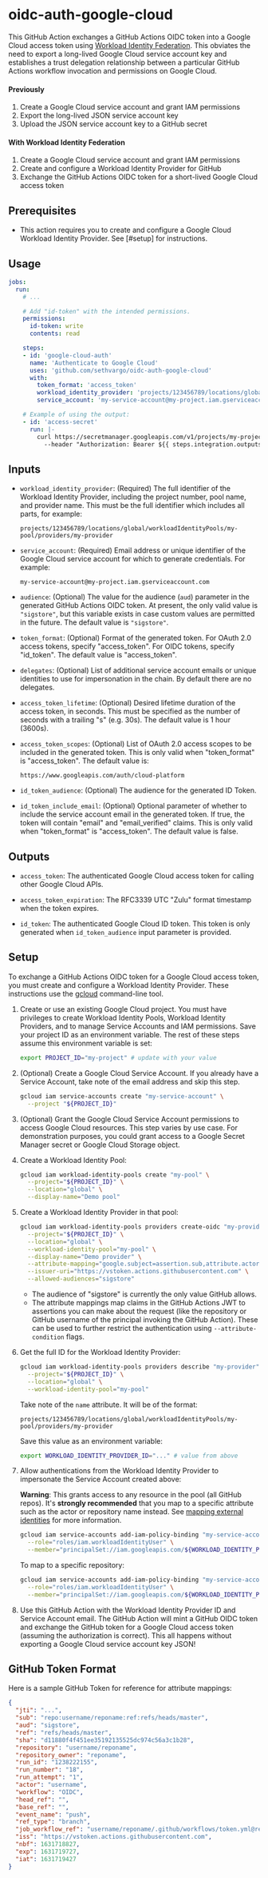 # oidc-auth-google-cloud

This GitHub Action exchanges a GitHub Actions OIDC token into a Google Cloud
access token using [Workload Identity Federation][wif]. This obviates the need
to export a long-lived Google Cloud service account key and establishes a trust
delegation relationship between a particular GitHub Actions workflow invocation
and permissions on Google Cloud.

#### Previously

1.  Create a Google Cloud service account and grant IAM permissions
1.  Export the long-lived JSON service account key
1.  Upload the JSON service account key to a GitHub secret

#### With Workload Identity Federation

1.  Create a Google Cloud service account and grant IAM permissions
1.  Create and configure a Workload Identity Provider for GitHub
1.  Exchange the GitHub Actions OIDC token for a short-lived Google Cloud access
    token

## Prerequisites

-   This action requires you to create and configure a Google Cloud Workload
    Identity Provider. See [#setup] for instructions.

## Usage

```yaml
jobs:
  run:
    # ...

    # Add "id-token" with the intended permissions.
    permissions:
      id-token: write
      contents: read

    steps:
    - id: 'google-cloud-auth'
      name: 'Authenticate to Google Cloud'
      uses: 'github.com/sethvargo/oidc-auth-google-cloud'
      with:
        token_format: 'access_token'
        workload_identity_provider: 'projects/123456789/locations/global/workloadIdentityPools/my-pool/providers/my-provider'
        service_account: 'my-service-account@my-project.iam.gserviceaccount.com'

    # Example of using the output:
    - id: 'access-secret'
      run: |-
        curl https://secretmanager.googleapis.com/v1/projects/my-project/secrets/my-secret/versions/1:access \
          --header "Authorization: Bearer ${{ steps.integration.outputs.access_token }}"
```

## Inputs

-   `workload_identity_provider`: (Required) The full identifier of the Workload
    Identity Provider, including the project number, pool name, and provider
    name. This must be the full identifier which includes all parts, for
    example:

    ```text
    projects/123456789/locations/global/workloadIdentityPools/my-pool/providers/my-provider
    ```

-   `service_account`: (Required) Email address or unique identifier of the
    Google Cloud service account for which to generate credentials. For example:

    ```text
    my-service-account@my-project.iam.gserviceaccount.com
    ```

-   `audience`: (Optional) The value for the audience (`aud`) parameter in the
    generated GitHub Actions OIDC token. At present, the only valid value is
    `"sigstore"`, but this variable exists in case custom values are permitted
    in the future. The default value is `"sigstore"`.

-   `token_format`: (Optional) Format of the generated token. For OAuth 2.0
    access tokens, specify "access_token". For OIDC tokens, specify "id_token".
    The default value is "access_token".

-   `delegates`: (Optional) List of additional service account emails or unique
    identities to use for impersonation in the chain. By default there are no
    delegates.

-   `access_token_lifetime`: (Optional) Desired lifetime duration of the access
    token, in seconds. This must be specified as the number of seconds with a
    trailing "s" (e.g. 30s). The default value is 1 hour (3600s).

-   `access_token_scopes`: (Optional) List of OAuth 2.0 access scopes to be
    included in the generated token. This is only valid when "token_format" is
    "access_token". The default value is:

    ```text
    https://www.googleapis.com/auth/cloud-platform
    ```

-   `id_token_audience`: (Optional) The audience for the generated ID Token.

-   `id_token_include_email`: (Optional) Optional parameter of whether to
    include the service account email in the generated token. If true, the token
    will contain "email" and "email_verified" claims. This is only valid when
    "token_format" is "access_token". The default value is false.

## Outputs

-   `access_token`: The authenticated Google Cloud access token for calling
    other Google Cloud APIs.

-   `access_token_expiration`: The RFC3339 UTC "Zulu" format timestamp when the
    token expires.

-   `id_token`: The authenticated Google Cloud ID token. This token is only
    generated when `id_token_audience` input parameter is provided.

## Setup

To exchange a GitHub Actions OIDC token for a Google Cloud access token, you
must create and configure a Workload Identity Provider. These instructions use
the [gcloud][gcloud] command-line tool.

1.  Create or use an existing Google Cloud project. You must have privileges to
    create Workload Identity Pools, Workload Identity Providers, and to manage
    Service Accounts and IAM permissions. Save your project ID as an environment
    variable. The rest of these steps assume this environment variable is set:

    ```sh
    export PROJECT_ID="my-project" # update with your value
    ```

1.  (Optional) Create a Google Cloud Service Account. If you already have a
    Service Account, take note of the email address and skip this step.

    ```sh
    gcloud iam service-accounts create "my-service-account" \
      --project "${PROJECT_ID}"
    ```

1.  (Optional) Grant the Google Cloud Service Account permissions to access
    Google Cloud resources. This step varies by use case. For demonstration
    purposes, you could grant access to a Google Secret Manager secret or Google
    Cloud Storage object.

1.  Create a Workload Identity Pool:

    ```sh
    gcloud iam workload-identity-pools create "my-pool" \
      --project="${PROJECT_ID}" \
      --location="global" \
      --display-name="Demo pool"
    ```

1.  Create a Workload Identity Provider in that pool:

    ```sh
    gcloud iam workload-identity-pools providers create-oidc "my-provider" \
      --project="${PROJECT_ID}" \
      --location="global" \
      --workload-identity-pool="my-pool" \
      --display-name="Demo provider" \
      --attribute-mapping="google.subject=assertion.sub,attribute.actor=assertion.actor,attribute.aud=assertion.aud" \
      --issuer-uri="https://vstoken.actions.githubusercontent.com" \
      --allowed-audiences="sigstore"
    ```

    -   The audience of "sigstore" is currently the only value GitHub allows.
    -   The attribute mappings map claims in the GitHub Actions JWT to
        assertions you can make about the request (like the repository or GitHub
        username of the principal invoking the GitHub Action). These can be used
        to further restrict the authentication using `--attribute-condition`
        flags.

1.  Get the full ID for the Workload Identity Provider:

    ```sh
    gcloud iam workload-identity-pools providers describe "my-provider" \
      --project="${PROJECT_ID}" \
      --location="global" \
      --workload-identity-pool="my-pool"
    ```

    Take note of the `name` attribute. It will be of the format:

    ```text
    projects/123456789/locations/global/workloadIdentityPools/my-pool/providers/my-provider
    ```

    Save this value as an environment variable:

    ```sh
    export WORKLOAD_IDENTITY_PROVIDER_ID="..." # value from above
    ```

1.  Allow authentications from the Workload Identity Provider to impersonate the
    Service Account created above:

    **Warning**: This grants access to any resource in the pool (all GitHub
    repos). It's **strongly recommended** that you map to a specific attribute
    such as the actor or repository name instead. See [mapping external
    identities][map-external] for more information.

    ```sh
    gcloud iam service-accounts add-iam-policy-binding "my-service-account@${PROJECT_ID}.iam.gserviceaccount.com" \
      --role="roles/iam.workloadIdentityUser" \
      --member="principalSet://iam.googleapis.com/${WORKLOAD_IDENTITY_PROVIDER_ID}/*"
    ```

    To map to a specific repository:

    ```sh
    gcloud iam service-accounts add-iam-policy-binding "my-service-account@${PROJECT_ID}.iam.gserviceaccount.com" \
      --role="roles/iam.workloadIdentityUser" \
      --member="principalSet://iam.googleapis.com/${WORKLOAD_IDENTITY_PROVIDER_ID}/attribute.repo/my-repo"
    ```

1.  Use this GitHub Action with the Workload Identity Provider ID and Service
    Account email. The GitHub Action will mint a GitHub OIDC token and exchange
    the GitHub token for a Google Cloud access token (assuming the authorization
    is correct). This all happens without exporting a Google Cloud service
    account key JSON!

## GitHub Token Format

Here is a sample GitHub Token for reference for attribute mappings:

```json
{
  "jti": "...",
  "sub": "repo:username/reponame:ref:refs/heads/master",
  "aud": "sigstore",
  "ref": "refs/heads/master",
  "sha": "d11880f4f451ee35192135525dc974c56a3c1b28",
  "repository": "username/reponame",
  "repository_owner": "reponame",
  "run_id": "1238222155",
  "run_number": "18",
  "run_attempt": "1",
  "actor": "username",
  "workflow": "OIDC",
  "head_ref": "",
  "base_ref": "",
  "event_name": "push",
  "ref_type": "branch",
  "job_workflow_ref": "username/reponame/.github/workflows/token.yml@refs/heads/master",
  "iss": "https://vstoken.actions.githubusercontent.com",
  "nbf": 1631718827,
  "exp": 1631719727,
  "iat": 1631719427
}
```

[wif]: https://cloud.google.com/iam/docs/workload-identity-federation
[gcloud]: https://cloud.google.com/sdk
[map-external]: https://cloud.google.com/iam/docs/access-resources-oidc#impersonate
